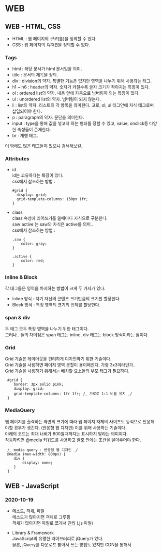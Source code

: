 # WEB

## WEB - HTML, CSS

- HTML : 웹 페이지의 _구조_(틀)을 정의할 수 있다.
- CSS : 웹 페이지의 *디자인*을 정의할 수 있다.

### Tags

- html : 해당 문서가 html 문서임을 의미.
- title : 문서의 제목을 정의.
- div : division의 약자. 특별한 기능은 없지만 영역을 나누기 위해 사용되는 태그.
- h1 ~ h6 : header의 약자. 숫자가 커질수록 글자 크기가 작아지는 특징이 있다.
- ol : ordered list의 약자. 내용 앞에 자동으로 넘버링이 되는 특징이 있다.
- ul : unordered list의 약자. 넘버링이 되지 않는다.
- li : list의 약자. 리스트의 각 항목을 의미한다. 고로, ol, ul 태그안에 자식 태그로써 삽입되어야 한다.
- p : paragraph의 약자. 문단을 의미한다.
- input : type을 통해 값을 넣고자 하는 형태를 정할 수 있고, value, onclick등 다양한 속성들이 존재한다.
- br : 개행 태그.

이 밖에도 많은 태그들이 있으니 검색해보길..

### Attributes

- id  
  id는 고유하다는 특징이 있다.  
  css에서 참조하는 방법 :

  ```
  #grid {
    display: grid;
    grid-template-columns: 150px 1fr;
  }
  ```

- class  
   class 속성에 띄어쓰기를 쓸때마다 자식으로 구분한다.  
   saw active 는 saw의 자식은 active를 의미..  
   css에서 참조하는 방법 :

  ```
  .saw {
      color: gray;
  }

  .active {
      color: red;
  }
  ```

### Inline & Block

각 태그들은 영역을 차지하는 방법이 크게 두 가지가 있다.

- Inline 방식 : 자기 자신의 콘텐츠 크기만큼의 크기만 할당한다.
- Block 방식 : 특정 영역의 크기의 전체를 할당한다.

### span & div

두 태그 모두 특정 영역을 나누기 위한 태그이다.  
그러나.. 둘의 차이점은 span 태그는 inline, div 태그는 block 방식이라는 점이다.

### Grid

Grid 기술은 레이아웃을 편리하게 디자인하기 위한 기술이다.  
Grid 기술을 사용하면 페이지 영역 분할이 용이해진다. 가령 3x3이라던가..  
Grid 기술을 사용하기 위해서는 배치할 요소들의 부모 태그가 필요하다.

```
 #grid {
    border: 3px solid pink;
    display: grid;
    grid-template-columns: 1fr 1fr; /_ 가로로 1:1 비율 유지 _/
 }
```

### MediaQuery

웹 페이지를 출력하는 화면의 크기에 따라 웹 페이지 자체의 사이즈도 동적으로 반응해야할 경우가 생긴다. (반응형 웹 디자인) 이를 위해 사용하는 기술이다.  
아래의 코드는 최대 너비가 800일때까지는 표시하지 말라는 의미이다.  
작동하려면 @media 키워드를 사용하고 괄호 안에는 조건을 달아주어야 한다.

```
 /_ media query : 반응형 웹 디자인 _/
 @media (max-width: 800px) {
    div {
        display: none;
    }
 }
```

## WEB - JavaScript

### 2020-10-19

- 메소드, 객체, 파일  
  메소드가 많아지면 객체로 그루핑  
  객체가 많아지면 파일로 쪼개서 관리 (.js 파일)

- Library & Framework  
  JavaScript의 유명한 라이브러리로 jQuery가 있다.  
  물론, jQuery를 다운로드 받아서 쓰는 방법도 있지만 CDN을 통해서 <script scr="xxx"> 키워드를 사용하여 스크립트를 import하는 방법도 있다..  
  CDN : Content Delivery Network 의 약자. (https://jquery.com/download/)

- jQuery  
  \$('xx:) : 해당 모든 태그를 제어하겠다는 의미
  .css() : 스타일을 위한 메소드

## WEB - Node.js

### 2020-10-19

Nodejs를 통해 웹 애플리케이션을 만들어보자.  
웹 애플리케이션은 HTML같은 문서들을 자동으로 만들 수 있다. 직접 작성하지 않고도..

극단적으로 생각해보자. 만약 1억개의 웹 페이지에 있는 ol 태그들을 ul 태그들로 바꿔야 한다면 수작업을 하면 매우 힘들지 않을까? 이를 해결할 수 있는 도구가 Node.js이다.

웹은 클라이언트와 서버 사이에 request, response관계에 있다.  
Node.js는 웹 서버로써의 기능을 수행할 것이다.

### 2020-10-20

- 템플릿 리터럴 (JavaScript)  
  템플릿 리터럴은 `기호를 사용하면 된다. 템플릿 리터럴을 사용하면 변수를 \${}로 대체할 수 있으며 개행문자와 같은 특수기호를 따로 사용하지 않아도 된다.

- URL  
  URL의 형식에 대해 알아보자.  
   'http://opentutorials.org:3000/main?id=HTML&page=12'  
  **http** : hyper text transfer protocol, 사용자가 서버에 접속할 때의 방식. 웹 브라우저와 웹 서버가 데이터를 주고 받기 위한 프로토콜  
  **opentutorials.org** : host(domain)  
  **3000** : 3000번 포트와 연결되어 있는 서버와 통신. 3000번 포트에 nodejs 서버를 실행시킨 것. 단, 80번 포트를 통해서 실행시킨 경우 접속할 때에는 80번이 생략 가능하다. 전세계적으로 80번을 쓰기 때문.  
  **main** : path  
  **?id=HTML&page=12** : _query string_, 요청할 때 전달할 정보. ?로 시작하는 것으로 약속되어 있다.

- Query String  
  Query String을 통해 동적인 웹 페이지를 제공할 수 있다. (틀이 같다는 전재에서) 똑같은 템플릿에 데이터만 다른 경우 어떡해야 하는가? 에 대한 문제를 해결할 수 있는 것이다.

  ```
      var queryData = url.parse(\_url, true).query;
      var title = queryData.id;
  ```

  queryData에는 특정 객체가 생성된다. 이 객체는 URL의 /? 뒤에 오는 정보들을 담고 있다. 그래서, id에 대한 정보를 담고 있다면 위의 title 변수처럼 객체안의 정보를 참조하여 템플릿 리터럴을 사용해 동적인 웹 페이지를 제공할 수 있게 된다.

- fs (File System)  
  fs.fileRead(path, options, callback) 메소드를 통해 주어진 Query String에 따라 알맞는 파일(웹 페이지)을 로드할 수 있다. 물론 서버단의 스크립트가 수정되면 nodejs를 재구동해야 하지만, 각 웹 페이지의 수정사항을 반영할 때에는 파일을 읽어들이는 구조이기 때문에 nodejs를 재구동할 필요가 없다.

  fs.readdir(path, callback) 메소드를 통해 해당 디렉터리의 파일목록들을 읽어들일 수 있다.

- Synchronous & Asynchronous  
  Synchronous는 동기, Asynchronous는 비동기라는 의미이다. 동기는 하나의 작업이 끝날 때까지 다음 작업을 실행하지 않는다. 반대로 비동기는 하나의 작업이 끝나지 않더라도 다른 작업을 수행함을 의미한다 (병렬적).  
  Node.js는 **비동기 (Aynchronous)**를 위한 기능들이 포함되어 있다.  
  예를 들어보자..

  ```
    fs.readFile(path[, options], callback)
    fs.readFileSync(path[, options])
  ```

- Callback  
  함수를 인자로써 넘길 수 있다. 그리고 특정작업이 끝나면 인자로 넘겨준 콜백메소드를 호출하여 해당 작업을 수행하는 것을 의미한다.

  ```
  var a = function () {
  console.log("A");
  };

  function slowfunc(callback) {
  callback();
  }

  slowfunc(a);

  ```

- CRUD (Create, Read, Update, Delete)
